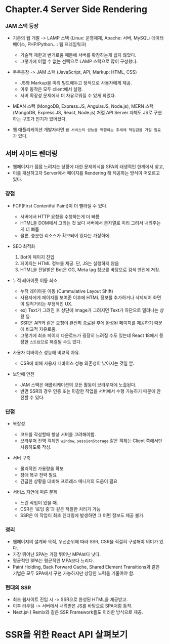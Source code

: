 # Chapter.4 Server Side Rendering

### JAM 스택 등장

- 기존의 웹 개발 -> LAMP 스택 (Linux: 운영체제, Apache: 서버, MySQL: 데이터베이스, PHP/Python...: 웹 프레임워크)

  - 기술적 제한과 번거로움 때문에 서버를 확장하는게 쉽지 않았다.
  - 그렇기에 어쩔 수 없는 선택으로 LAMP 스택으로 많이 구성했다.

- 두두등장 -> JAM 스택 (JavaScript, API, Markup: HTML, CSS)

  - JS와 Markup을 미리 빌드해두고 정적으로 사용자에게 제공.
  - 이후 동작은 모두 client에서 실행.
  - 서버 확장성 문제에서 더 자유로워질 수 있게 되었다.

- MEAN 스택 (MongoDB, Express.JS, AngularJS, Node.js), MERN 스택 (MongoDB, Express.JS, React, Node.js) 처럼 API Server 자체도 JS로 구현하는 구조가 인기가 있어졌다.

- 웹 애플리케이션 개발자라면 `웹 서비스의 성능을 역행하는 추세에 책임감을 가질 필요`가 있다.

## 서버 사이드 렌더링

- 웹페이지가 점점 느려지는 상황에 대한 문제의식을 SPA의 태생적인 한계에서 찾고,
- 이를 개선하고자 Server에서 페이지를 Rendering 해 제공하는 방식이 떠오르고 있다.

### 장점

- FCP(First Contentful Paint)이 더 빨라질 수 있다.

  - 서버에서 HTTP 요청을 수행하는게 더 빠름
  - HTML을 DOM에서 그리는 것 보다 서버에서 문자열로 미리 그려서 내려주는게 더 빠름
  - 물론, 충분한 리소스가 확보되어 있다는 가정하에.

- SEO 최적화

  1. Bot이 페이지 진입
  2. 페이지는 HTML 정보를 제공. 단, JS는 실행하지 않음
  3. HTML을 전달받은 Bot은 OG, Meta tag 정보를 바탕으로 검색 엔진에 저장.

- 누적 레아이웃 이동 최소

  - 누적 레이아웃 이동 (Cummulative Layout Shift)
  - 사용자에게 페이지를 보여준 이후에 HTML 정보를 추가하거나 삭제되어 화면이 덜컥거리는 부정적인 UX.
  - ex) Text가 그려진 후 상단에 Image가 그려지면 Text가 하단으로 밀려나는 상황 등.
  - SSR은 API와 같은 요청이 완전히 종료된 후에 완성된 페이지를 제공하기 때문에 비교적 자유로움.
  - 그렇기에 최초 페이지 다운로드가 굉장히 느려질 수도 있는데 React 18에서 등장한 `스트림`으로 해결될 수도 있다.

- 사용자 디바이스 성능에 비교적 자유.

  - CSR에 비해 사용자 디바이스 성능 의존성이 낮아지는 것일 뿐.

- 보안에 안전
  - JAM 스택은 애플리케이션의 모든 활동이 브라우저에 노출된다.
  - 반면 SSR의 경우 인증 또는 민감한 작업을 서버에서 수행 가능하기 때문에 안전할 수 있다.

### 단점

- 복잡성

  - 코드를 작성할때 항상 서버를 고려해야함.
  - 브라우저 전역 객체인 `window`, `sessionStorage` 같은 객체는 Client 쪽에서만 사용하도록 작성.

- 서버 구축

  - 물리적인 가용량을 확보
  - 장애 복구 전략 필요
  - 긴급한 상황을 대비해 프로레스 매니저의 도움이 필요

- 서비스 지연에 따른 문제
  - 느린 작업이 있을 때.
  - CSR은 '로딩 중'과 같은 적절한 처리가 가능
  - SSR은 이 작업이 최초 렌더링에 발생하면 그 어떤 정보도 제공 불가.

### 정리

- 웹페이지의 설계와 목적, 우선순위에 따라 SSR, CSR을 적절히 구성해야 의미가 있다.
- 가장 뛰어난 SPA는 가장 뛰어난 MPA보다 낫다.
- 평균적인 SPA는 평균적인 MPA보다 느리다.
- Paint Holding, Back Forward Cache, Shared Element Transitions과 같은 기법은 모두 SPA에서 구현 가능하지만 상당한 노력을 기울여야 함.

### 현대의 SSR

- 최초 웹사이트 진입 시 -> SSR으로 완성된 HTML을 제공받고.
- 이후 라우팅 -> 서버에서 내려받은 JS를 바탕으로 SPA처럼 동작.
- Next.js나 Remix와 같은 SSR Framework들도 이러한 방식으로 제공.

# SSR을 위한 React API 살펴보기

